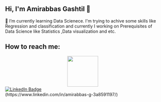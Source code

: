 ## Hi, I'm Amirabbas Gashtil 👋

🌱 I’m currently learning Data Scienece. I'm trying to achive some skills like Regression and classification 
and currently I working on Prerequisites of Data Science like Statistics ,Data visualization and etc.

## How to reach me: 
<div id="header" align="center">
<img src="https://i.giphy.com/media/v1.Y2lkPTc5MGI3NjExcmtlMjVmOW95b2J6dGtmMHpreDNlYzNlenkyc2tya2J0cDNqc3B5MiZlcD12MV9pbnRlcm5hbF9naWZfYnlfaWQmY3Q9cw/eg4q8ka6zQuQ2qgKwe/giphy.gif" width="100" >
</div>
<div id="badges">
  <a href="your-linkedin-URL">
    <img src="https://img.shields.io/badge/LinkedIn-blue?style=for-the-badge&logo=linkedin&logoColor=white" alt="LinkedIn Badge"/>
  </a>
</div>
<div>
  <img src="https://komarev.com/ghpvc/?username=amirabbasgashtil&style=flat-square&color=blue" alt=""/>(https://www.linkedin.com/in/amirabbas-g-3a8591197/)
</div>
<!--
**amirabbasgashtil/amirabbasgashtil** is a ✨ _special_ ✨ repository because its `README.md` (this file) appears on your GitHub profile.

Here are some ideas to get you started:

- 🔭 I’m currently working on ...
- 🌱 I’m currently learning ...
- 👯 I’m looking to collaborate on ...
- 🤔 I’m looking for help with ...
- 💬 Ask me about ...
- 📫 
- 😄 Pronouns: ...
- ⚡ Fun fact: ...
-->
